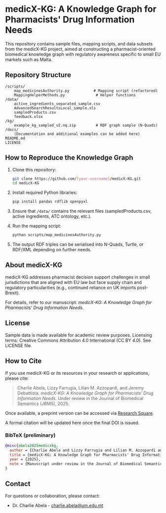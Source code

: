 # medicX-KG: A Knowledge Graph for Pharmacists' Drug Information Needs

This repository contains sample files, mapping scripts, and data subsets from the medicX-KG project, aimed at constructing a pharmacist-oriented biomedical knowledge graph with regulatory awareness specific to small EU markets such as Malta.

## Repository Structure

```
/scripts/
    map_medicinesAuthority.py           # Mapping script (refactored)
    MappingHelperMethods.py              # Helper functions
/data/
    active_ingredients_separated_sample.csv
    AdvancedSearchResultsLocal_sample.xls
    sampledProducts.csv
    feedback.xlsx
/kg/
    example_kg_sampled_v2.nq.zip         # RDF graph sample (N-Quads)
/docs/
    (Documentation and additional examples can be added here)
README.md
LICENSE
```

## How to Reproduce the Knowledge Graph

1. Clone this repository:
   ```bash
   git clone https://github.com/[your-username]/medicX-KG.git
   cd medicX-KG
   ```

2. Install required Python libraries:
   ```bash
   pip install pandas rdflib openpyxl
   ```

3. Ensure that `/data/` contains the relevant files (sampledProducts.csv, active ingredients, ATC ontology, etc.).

4. Run the mapping script:
   ```bash
   python scripts/map_medicinesAuthority.py
   ```

5. The output RDF triples can be serialised into N-Quads, Turtle, or RDF/XML depending on further needs.

## About medicX-KG

medicX-KG addresses pharmacist decision support challenges in small jurisdictions that are aligned with EU law but face supply chain and regulatory particularities (e.g., continued reliance on UK imports post-Brexit).

For details, refer to our manuscript: *medicX-KG: A Knowledge Graph for Pharmacists' Drug Information Needs*.

## License

Sample data is made available for academic review purposes. Licensing terms: Creative Commons Attribution 4.0 International (CC BY 4.0). See LICENSE file.

## How to Cite

If you use medicX-KG or its resources in your research or applications, please cite:

> Charlie Abela, Lizzy Farrugia, Lilian M. Azzopardi, and Jeremy Debattista. *medicX-KG: A Knowledge Graph for Pharmacists' Drug Information Needs.* Under review in the Journal of Biomedical Semantics (JBMS), 2025.

Once available, a preprint version can be accessed via [Research Square](https://www.researchsquare.com/).

A formal citation will be updated here once the final DOI is issued.

### BibTeX (preliminary)

```bibtex
@misc{abela2025medicxkg,
  author = {Charlie Abela and Lizzy Farrugia and Lilian M. Azzopardi and Jeremy Debattista},
  title = {medicX-KG: A Knowledge Graph for Pharmacists' Drug Information Needs},
  year = {2025},
  note = {Manuscript under review in the Journal of Biomedical Semantics. Preprint available on Research Square.}
}
```

## Contact

For questions or collaboration, please contact:
- Dr. Charlie Abela - charlie.abela@um.edu.mt
